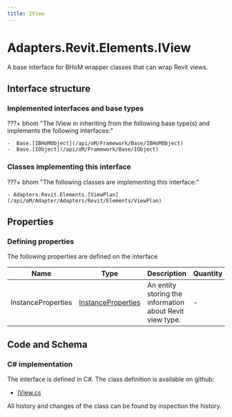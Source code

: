 ```yaml
---
title: IView
---
```


# Adapters.Revit.Elements.IView

A base interface for BHoM wrapper classes that can wrap Revit views.

## Interface structure

### Implemented interfaces and base types

???+ bhom "The IView in inheriting from the following base type(s) and implements the following interfaces:"

    -  Base.[IBHoMObject](/api/oM/Framework/Base/IBHoMObject)
    -  Base.[IObject](/api/oM/Framework/Base/IObject)


### Classes implementing this interface

???+ bhom "The following classes are implementing this interface:"

    - Adapters.Revit.Elements.[ViewPlan](/api/oM/Adapter/Adapters/Revit/Elements/ViewPlan)


## Properties



### Defining properties

The following properties are defined on the interface

| Name             | Type             | Description      | Quantity         |
|------------------|------------------|------------------|------------------|
| InstanceProperties | [InstanceProperties](/api/oM/Adapter/Adapters/Revit/Properties/InstanceProperties) | An entity storing the information about Revit view type. | - |


## Code and Schema

### C# implementation

The interface is defined in C#. The class definition is available on github:

- [IView.cs](https://github.com/BHoM/Revit_Toolkit/blob/develop/Revit_oM/Elements/IView.cs)

All history and changes of the class can be found by inspection the history.
